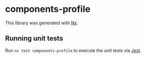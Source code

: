 # components-profile

This library was generated with [Nx](https://nx.dev).

## Running unit tests

Run `nx test components-profile` to execute the unit tests via [Jest](https://jestjs.io).

